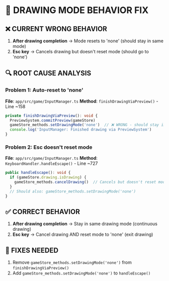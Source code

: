 # 🎯 **DRAWING MODE BEHAVIOR FIX**

## ❌ **CURRENT WRONG BEHAVIOR**

1. **After drawing completion** → Mode resets to 'none' (should stay in same mode)
2. **Esc key** → Cancels drawing but doesn't reset mode (should go to 'none')

## 🔍 **ROOT CAUSE ANALYSIS**

### **Problem 1: Auto-reset to 'none'**
**File**: `app/src/game/InputManager.ts` 
**Method**: `finishDrawingViaPreview()` - Line ~158
```typescript
private finishDrawingViaPreview(): void {
  PreviewSystem.commitPreview(gameStore)
  gameStore_methods.setDrawingMode('none')  // ❌ WRONG - should stay in mode
  console.log('InputManager: Finished drawing via PreviewSystem')
}
```

### **Problem 2: Esc doesn't reset mode**
**File**: `app/src/game/InputManager.ts`
**Method**: `KeyboardHandler.handleEscape()` - Line ~727
```typescript
public handleEscape(): void {
  if (gameStore.drawing.isDrawing) {
    gameStore_methods.cancelDrawing()  // Cancels but doesn't reset mode
  }
  // Should also: gameStore_methods.setDrawingMode('none')
}
```

## ✅ **CORRECT BEHAVIOR**

1. **After drawing completion** → Stay in same drawing mode (continuous drawing)
2. **Esc key** → Cancel drawing AND reset mode to 'none' (exit drawing)

## 🔧 **FIXES NEEDED**

1. Remove `gameStore_methods.setDrawingMode('none')` from `finishDrawingViaPreview()`
2. Add `gameStore_methods.setDrawingMode('none')` to `handleEscape()`